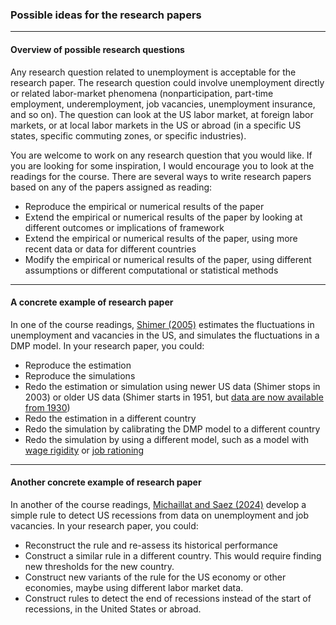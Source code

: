 ### Possible ideas for the research papers

---

#### Overview of possible research questions

Any research question related to unemployment is acceptable for the research paper. The research question could involve unemployment directly or related labor-market phenomena (nonparticipation, part-time employment, underemployment, job vacancies, unemployment insurance, and so on). The question can look at the US labor market, at foreign labor markets, or at local labor markets in the US or abroad (in a specific US states, specific commuting zones, or specific industries).

You are welcome to work on any research question that you would like. If you are looking for some inspiration, I would encourage you to look at the readings for the course. There are several ways to write research papers based on any of the papers assigned as reading:

+ Reproduce the empirical or numerical results of the paper
+ Extend the empirical or numerical results of the paper by looking at different outcomes or implications of framework
+ Extend the empirical or numerical results of the paper, using more recent data or data for different countries
+ Modify the empirical or numerical results of the paper, using different assumptions or different computational or statistical methods

---

#### A concrete example of research paper

In one of the course readings, [Shimer (2005)](https://www.aeaweb.org/articles?id=10.1257/0002828053828572) estimates the fluctuations in unemployment and vacancies in the US, and simulates the fluctuations in a DMP model. In your research paper, you could:

+ Reproduce the estimation
+ Reproduce the simulations
+ Redo the estimation or simulation using newer US data (Shimer stops in 2003) or older US data (Shimer starts in 1951, but [data are now available from 1930](https://github.com/pmichaillat/feru))
+ Redo the estimation in a different country
+ Redo the simulation by calibrating the DMP model to a different country
+ Redo the simulation by using a different model, such as a model with [wage rigidity](https://www.aeaweb.org/articles?id=10.1257/0002828053828482) or [job rationing](https://www.aeaweb.org/articles?id=10.1257/aer.102.4.1721)

---

#### Another concrete example of research paper

In another of the course readings, [Michaillat and Saez (2024)](https://doi.org/10.1111/obes.12685) develop a simple rule to detect US recessions from data on unemployment and job vacancies. In your research paper, you could:

+ Reconstruct the rule and re-assess its historical performance
+ Construct a similar rule in a different country. This would require finding new thresholds for the new country.
+ Construct new variants of the rule for the US economy or other economies, maybe using different labor market data.
+ Construct rules to detect the end of recessions instead of the start of recessions, in the United States or abroad.
